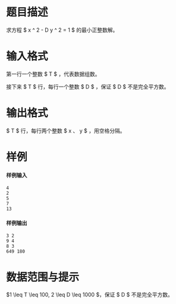 
# 题目描述

求方程 $ x ^ 2 - D y ^ 2 = 1 $ 的最小正整数解。

# 输入格式

第一行一个整数 $ T $ ，代表数据组数。

接下来 $ T $ 行，每行一个整数 $ D $ ，保证 $ D $ 不是完全平方数。

# 输出格式

$ T $ 行，每行两个整数 $ x $、$ y $ ，用空格分隔。

# 样例

#### 样例输入
```plain
4
2
5
7
13
```

#### 样例输出
```plain
3 2
9 4
8 3
649 180
```

# 数据范围与提示

$1 \leq T \leq 100, 2 \leq D \leq 1000 $，保证 $ D $ 不是完全平方数。


